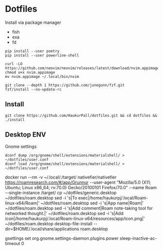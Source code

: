 # Dotfiles
Install via package manager
- fish
- exa
- fd

```
pip install --user poetry
pip install --user powerline-shell
```

```
curl -LO https://github.com/neovim/neovim/releases/latest/download/nvim.appimage
chmod u+x nvim.appimage
mv nvim.appimage ~/.local/bin/nvim
```

```
git clone --depth 1 https://github.com/junegunn/fzf.git
fzf/install --no-update-rc
```

## Install
```
git clone https://github.com/HaukurPall/dotfiles.git && cd dotfiles && ./install
```

## Desktop ENV
Gnome settings
```
dconf dump /org/gnome/shell/extensions/materialshell/ > ~/dotfiles/user.conf
dconf load /org/gnome/shell/extensions/materialshell/ < ~/dotfiles/user.conf
```

docker run --rm -v ~/.local/:/target/ nativefier/nativefier https://roamresearch.com/#/app/Grunnur --user-agent "Mozilla/5.0 (X11; Ubuntu; Linux x86_64; rv:70.0) Gecko/20100101 Firefox/70.0" --name Roam --single-instance /target/
cp ~/dotfiles/generic.desktop ~/dotfiles/roam.desktop
sed -i 's|To exec|/home/haukurpj/.local/Roam-linux-x64/Roam|' ~/dotfiles/roam.desktop
sed -i 's|App name|Roam|' ~/dotfiles/roam.desktop
sed -i 's|Add comment|Roam note-taking tool for networked thought.|' ~/dotfiles/roam.desktop
sed -i 's|Add icon|/home/haukurpj/.local/Roam-linux-x64/resources/app/icon.png|' ~/dotfiles/roam.desktop
desktop-file-install --dir=$HOME/.local/share/applications roam.desktop



 gsettings set org.gnome.settings-daemon.plugins.power sleep-inactive-ac-timeout 0
